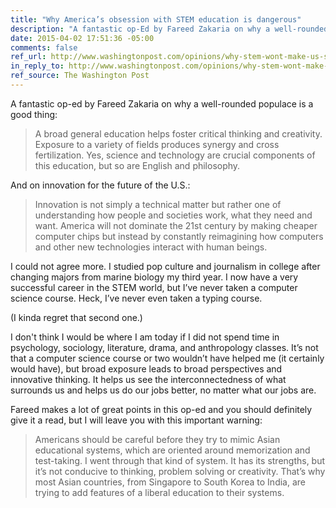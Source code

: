 ```yaml
---
title: "Why America’s obsession with STEM education is dangerous"
description: "A fantastic op-Ed by Fareed Zakaria on why a well-rounded populace is a good thing."
date: 2015-04-02 17:51:36 -05:00
comments: false
ref_url: http://www.washingtonpost.com/opinions/why-stem-wont-make-us-successful/2015/03/26/5f4604f2-d2a5-11e4-ab77-9646eea6a4c7_story.html
in_reply_to: http://www.washingtonpost.com/opinions/why-stem-wont-make-us-successful/2015/03/26/5f4604f2-d2a5-11e4-ab77-9646eea6a4c7_story.html
ref_source: The Washington Post
---
```


A fantastic op-ed by Fareed Zakaria on why a well-rounded populace is a good thing:

> A broad general education helps foster critical thinking and creativity. Exposure to a variety of fields produces synergy and cross fertilization. Yes, science and technology are crucial components of this education, but so are English and philosophy.

And on innovation for the future of the U.S.:

> Innovation is not simply a technical matter but rather one of understanding how people and societies work, what they need and want. America will not dominate the 21st century by making cheaper computer chips but instead by constantly reimagining how computers and other new technologies interact with human beings.

I could not agree more. I studied pop culture and journalism in college after changing majors from marine biology my third year. I now have a very successful career in the STEM world, but I’ve never taken a computer science course. Heck, I’ve never even taken a typing course.

(I kinda regret that second one.)

I don't think I would be where I am today if I did not spend time in psychology, sociology, literature, drama, and anthropology classes. It’s not that a computer science course or two wouldn’t have helped me (it certainly would have), but broad exposure leads to broad perspectives and innovative thinking. It helps us see the interconnectedness of what surrounds us and helps us do our jobs better, no matter what our jobs are.

Fareed makes a lot of great points in this op-ed and you should definitely give it a read, but I will leave you with this important warning:

> Americans should be careful before they try to mimic Asian educational systems, which are oriented around memorization and test-taking. I went through that kind of system. It has its strengths, but it’s not conducive to thinking, problem solving or creativity. That’s why most Asian countries, from Singapore to South Korea to India, are trying to add features of a liberal education to their systems.